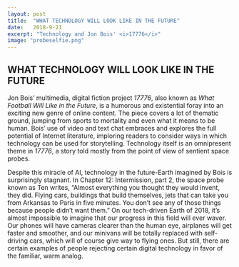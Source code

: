 ```yaml
---
layout: post
title:  "WHAT TECHNOLOGY WILL LOOK LIKE IN THE FUTURE"
date:   2018-9-21
excerpt: "Technology and Jon Bois' <i>17776</i>"
image: "probeselfie.png"
---
```


## WHAT TECHNOLOGY WILL LOOK LIKE IN THE FUTURE

Jon Bois’ multimedia, digital fiction project *17776*, also known as *What Football Will Like in the Future*, is a humorous and existential foray into an exciting new genre of online content. The piece covers a lot of thematic ground, jumping from sports to mortality and even what it means to be human. Bois’ use of video and text chat embraces and explores the full potential of Internet literature, imploring readers to consider ways in which technology can be used for storytelling. Technology itself is an omnipresent theme in *17776*, a story told mostly from the point of view of sentient space probes.

Despite this miracle of AI, technology in the future-Earth imagined by Bois is surprisingly stagnant. In Chapter 12: Intermission, part 2, the space probe known as Ten writes, “Almost everything you thought they would invent, they did. Flying cars, buildings that build themselves, jets that can take you from Arkansas to Paris in five minutes. You don’t see any of those things because people didn’t want them.” On our tech-driven Earth of 2018, it’s almost impossible to imagine that our progress in this field will ever waver. Our phones will have cameras clearer than the human eye, airplanes will get faster and smoother, and our minivans will be totally replaced with self-driving cars, which will of course give way to flying ones. But still, there are certain examples of people rejecting certain digital technology in favor of the familiar, warm analog.

